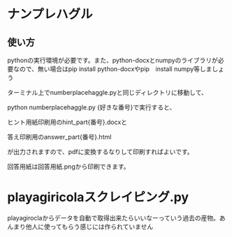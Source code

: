 # ナンプレハグル
## 使い方 
pythonの実行環境が必要です。また、python-docxとnumpyのライブラリが必要なので、無い場合はpip install python-docxやpip　install numpy等しましょう

ターミナル上でnumberplacehaggle.pyと同じディレクトリに移動して、

python numberplacehaggle.py {好きな番号}で実行すると、

ヒント用紙印刷用のhint_part{番号}.docxと

答え印刷用のanswer_part{番号}.html

が出力されますので、pdfに変換するなりして印刷すればよいです。

回答用紙は回答用紙.pngから印刷できます。

# playagiricolaスクレイピング.py
playagiroclaからデータを自動で取得出来たらいいなーっていう過去の産物。あんまり他人に使ってもらう感じには作られていません
